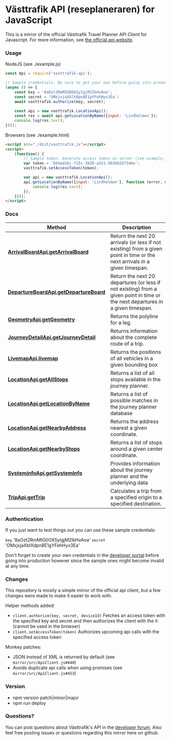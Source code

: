 # Västtrafik API (reseplaneraren) for JavaScript

This is a mirror of the official Västtrafik Travel Planner API Client for Javascript. For more information, see [the official api website](https://developer.vasttrafik.se/portal/#/api/Reseplaneraren/v2/landerss).

### Usage

NodeJS (see ./example.js)
```js
const Api = require('vasttrafik-api');

// Sample credentials. Be sure to get your own before going into production.
(async () => {
    const key = '8aOzt2RmMIG0OXSyIgjM2IkHvAoa';
    const secret = 'OMxjxjaXblXdpn8E1gYFehHyx3Ea';
    await vasttrafik.authorize(key, secret);
    
    const api = new vasttrafik.LocationApi();
    const res = await api.getLocationByName({input: 'Lindholmen'});
    console.log(res.text);
})();
```

Browsers (see ./example.html)
```html
<script src="./dist/vasttrafik.js"></script>
<script>
    (function() {
        // Sample token. Generate access token on server (see example.js)
        var token = 'b94ad16c-715c-3820-a321-503b0267346e';
        vasttrafik.setAccessToken(token);

        var api = new vasttrafik.LocationApi();
        api.getLocationByName({input: 'Lindholmen'}, function (error, data, res) {
            console.log(res.text);
        });
    })();
</script>
```

### Docs
Method | Description
------------- | -------------
[**ArrivalBoardApi.getArrivalBoard**](mirror/docs/ArrivalBoardApi.md#getArrivalBoard) | Return the next 20 arrivals (or less if not existing) from a given point in time or the next arrivals in a given timespan.
[**DepartureBoardApi.getDepartureBoard**](mirror/docs/DepartureBoardApi.md#getDepartureBoard) | Return the next 20 departures (or less if not existing) from a given point in time or the next departures in a given timespan.
[**GeometryApi.getGeometry**](mirror/docs/GeometryApi.md#getGeometry) | Returns the polyline for a leg.
[**JourneyDetailApi.getJourneyDetail**](mirror/docs/JourneyDetailApi.md#getJourneyDetail) | Returns information about the complete route of a trip.
[**LivemapApi.livemap**](mirror/docs/LivemapApi.md#livemap) | Returns the positions of all vehicles in a given bounding box
[**LocationApi.getAllStops**](mirror/docs/LocationApi.md#getAllStops) | Returns a list of all stops available in the journey planner.
[**LocationApi.getLocationByName**](mirror/docs/LocationApi.md#getLocationByName) | Returns a list of possible matches in the journey planner database
[**LocationApi.getNearbyAddress**](mirror/docs/LocationApi.md#getNearbyAddress) | Returns the address nearest a given coordinate.
[**LocationApi.getNearbyStops**](mirror/docs/LocationApi.md#getNearbyStops) | Returns a list of stops around a given center coordinate.
[**SysteminfoApi.getSystemInfo**](mirror/docs/SysteminfoApi.md#getSystemInfo) | Provides information about the journey planner and the underlying data
[**TripApi.getTrip**](mirror/docs/TripApi.md#getTrip) | Calculates a trip from a specified origin to a specified destination.

### Authentication
If you just want to test things out you can use these sample credentials:

`key` '8aOzt2RmMIG0OXSyIgjM2IkHvAoa'
`secret` 'OMxjxjaXblXdpn8E1gYFehHyx3Ea'
 
 Don't forget to create your own credentials in the [developer portal](https://developer.vasttrafik.se/portal/#/) before going into production however since the sample ones might become invalid at any time.

### Changes
This repository is mostly a simple mirror of the official api client, but a few changes were made to make it easier to work with.

Helper methods added:
- `client.authorize(key, secret, deviceId)` Fetches an access token with the specified key and secret and then authorizes the client with the it (cannot be used in the browser)
- `client.setAccessToken(token)` Authorizes upcoming api calls with the specified access token

Monkey patches:
- JSON instead of XML is returned by default (see `mirror/src/ApiClient.js#448`)
- Avoids duplicate api calls when using promises (see `mirror/src/ApiClient.js#453`)

### Version
- npm version patch|minor|major
- npm run deploy

### Questions?
You can post questions about Västtrafik's API in the [developer forum](https://developer.vasttrafik.se/portal/#/community/forum/9). Also feel free posting issues or questions regarding this mirror here on github.
